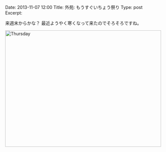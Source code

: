 Date: 2013-11-07  12:00
Title:  外苑: もうすぐいちょう祭り 
Type: post  
Excerpt:   


来週末からかな？ 最近ようやく寒くなって来たのでそろそろですね。

<a href="http://www.flickr.com/photos/hdknr/10725381466/" title="Thursday by hidelafoglia, on Flickr"><img src="https://farm8.staticflickr.com/7318/10725381466_2ce5f7e170.jpg" width="500" height="375" alt="Thursday"></a>


